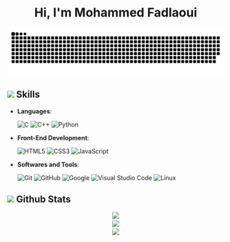 <center><h1>Hi, I'm Mohammed Fadlaoui </h1></center>
	
<picture><img src = "https://github.com/1999AZZAR/1999AZZAR/raw/main/resources/img/grid-snake.svg"></picture>


## <img src="https://media2.giphy.com/media/QssGEmpkyEOhBCb7e1/giphy.gif?cid=ecf05e47a0n3gi1bfqntqmob8g9aid1oyj2wr3ds3mg700bl&rid=giphy.gif" width ="25"><b> Skills</b>

<p align="center">

- **Languages**:
    
    ![C](https://img.shields.io/badge/C%20-%232370ED.svg?style=for-the-badge&logo=c&logoColor=white)
    ![C++](https://img.shields.io/badge/C++%20-%2300599C.svg?style=for-the-badge&logo=c%2B%2B&logoColor=white)
    ![Python](https://img.shields.io/badge/Python%20-%2314354C.svg?style=for-the-badge&logo=python&logoColor=white)
    
- **Front-End Development**:

   ![HTML5](https://img.shields.io/badge/HTML5%20-%23E34F26.svg?style=for-the-badge&logo=html5&logoColor=white)
   ![CSS3](https://img.shields.io/badge/CSS%20-%231572B6.svg?style=for-the-badge&logo=css3&logoColor=white)
   ![JavaScript](https://img.shields.io/badge/JavaScript%20-%23F7DF1E.svg?style=for-the-badge&logo=javascript&logoColor=black)


- **Softwares and Tools**:

    ![Git](https://img.shields.io/badge/git-%23F05033.svg?style=for-the-badge&logo=git&logoColor=white)
    ![GitHub](https://img.shields.io/badge/github-%23121011.svg?style=for-the-badge&logo=github&logoColor=white)
    ![Google](https://img.shields.io/badge/google-%234285F4.svg?style=for-the-badge&logo=google&logoColor=white)
    ![Visual Studio Code](https://img.shields.io/badge/Visual%20Studio%20Code-0078d7.svg?style=for-the-badge&logo=visual-studio-code&logoColor=white)
    ![Linux](https://img.shields.io/badge/Linux-FCC624?style=for-the-badge&logo=linux&logoColor=black) 

## <img src="https://media.giphy.com/media/iY8CRBdQXODJSCERIr/giphy.gif" width="35"><b> Github Stats </b>
<div align="center">

<center><a href="https://github.com/mfadlaoui/">
  <img src="https://github-readme-stats.vercel.app/api?username=mfadlaoui&theme=dark&show_icons=true&hide_border=true&count_private=true" width='450'/> </center>
 <center> <a href="https://github.com/mfadlaoui/">
  <img src="https://github-readme-streak-stats.herokuapp.com/?user=mfadlaoui&theme=dark&hide_border=true" width='450'/>
    <center><a href="https://github.com/mfadlaoui/"></center>
  <img src="https://github-readme-stats.vercel.app/api/top-langs/?username=mfadlaoui&theme=dark&show_icons=true&hide_border=true&layout=compact" width='450'/></center>
